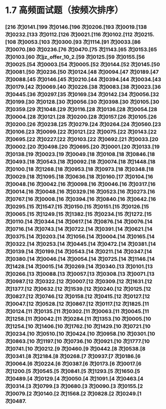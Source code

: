 # 1.7 高频面试题（按频次排序）
### [216 次]0141.[199 次]0146.[196 次]0206.[193 次]0019.[138 次]0232.[133 次]0112.[126 次]0021.[116 次]0102.[112 次]0215.[108 次]0053.[103 次]0300.[93 次]1114.[91 次]0033.[86 次]0070.[80 次]0236.[76 次]0470.[75 次]1143.[65 次]0153.[65 次]0103.[60 次]jz_offer_10_2.[59 次]0125.[59 次]0155.[56 次]0025.[54 次]0003.[54 次]0005.[52 次]0144.[52 次]0145.[50 次]0081.[50 次]0236.[50 次]0124.[48 次]0094.[47 次]0189.[47 次]0088.[45 次]0146.[45 次]0210.[44 次]0394.[44 次]0034.[43 次]0179.[42 次]0069.[40 次]0226.[38 次]0083.[38 次]0023.[36 次]0445.[36 次]0297.[35 次]0169.[34 次]0142.[34 次]0056.[32 次]0199.[30 次]0128.[30 次]0056.[30 次]0398.[30 次]0105.[30 次]0359.[29 次]1048.[29 次]0116.[28 次]0136.[28 次]0054.[28 次]0004.[28 次]0121.[28 次]0200.[28 次]0157.[26 次]0105.[26 次]0200.[26 次]0238.[25 次]0279.[24 次]0264.[24 次]0560.[23 次]0106.[23 次]0099.[22 次]0121.[22 次]0075.[22 次]0143.[22 次]0695.[22 次]0227.[22 次]0103.[22 次]0692.[21 次]0033.[20 次]0002.[20 次]0498.[20 次]0695.[20 次]0001.[20 次]0133.[19 次]0138.[19 次]0023.[19 次]0049.[18 次]0108.[18 次]0846.[18 次]0493.[18 次]0543.[18 次]0092.[18 次]0074.[18 次]1448.[18 次]0100.[18 次]1268.[18 次]0953.[18 次]0973.[18 次]0348.[18 次]0029.[18 次]1095.[18 次]0636.[18 次]0160.[17 次]0104.[16 次]0048.[16 次]0042.[16 次]0098.[16 次]0046.[16 次]0317.[16 次]0014.[16 次]0048.[16 次]0329.[16 次]0523.[16 次]0273.[16 次]0767.[16 次]0008.[16 次]0394.[16 次]0840.[16 次]0642.[16 次]0295.[15 次]1547.[15 次]0150.[15 次]0151.[15 次]0126.[15 次]0065.[15 次]1249.[15 次]1382.[15 次]0234.[15 次]1272.[15 次]0110.[14 次]0344.[14 次]0617.[14 次]0876.[14 次]0076.[14 次]0716.[14 次]0743.[14 次]0722.[14 次]0391.[14 次]0621.[14 次]0375.[14 次]0203.[14 次]1056.[14 次]0004.[14 次]0165.[14 次]0322.[14 次]0253.[14 次]0445.[14 次]0472.[14 次]0381.[14 次]0139.[14 次]0199.[14 次]0543.[14 次]0211.[14 次]0347.[14 次]0380.[14 次]0046.[14 次]0054.[14 次]0725.[14 次]1146.[14 次]1428.[14 次]0015.[14 次]0269.[14 次]0340.[13 次]0101.[13 次]0266.[13 次]0088.[13 次]0057.[13 次]0308.[13 次]0071.[13 次]0987.[12 次]0322.[12 次]0007.[12 次]0309.[12 次]1631.[12 次]1377.[12 次]0632.[12 次]1539.[12 次]0240.[12 次]0125.[12 次]0827.[12 次]0746.[12 次]0158.[12 次]0415.[12 次]0127.[12 次]0047.[12 次]0528.[12 次]0867.[12 次]0117.[12 次]1825.[11 次]0124.[11 次]0135.[11 次]0302.[11 次]0063.[11 次]0045.[11 次]1258.[11 次]0042.[11 次]0284.[11 次]1353.[10 次]0005.[10 次]1254.[10 次]1406.[10 次]1762.[10 次]1429.[10 次]0721.[10 次]0234.[10 次]0510.[10 次]0424.[10 次]0958.[10 次]0301.[10 次]0863.[10 次]1197.[10 次]0736.[10 次]0921.[10 次]1777.[10 次]0741.[10 次]0212.[9 次]0460.[9 次]0442.[8 次]0538.[8 次]0341.[8 次]2184.[8 次]0268.[7 次]0937.[7 次]0186.[6 次]0064.[6 次]0224.[6 次]0387.[6 次]0173.[6 次]0017.[6 次]1200.[5 次]0545.[5 次]0841.[5 次]1293.[5 次]1650.[5 次]0489.[4 次]0129.[4 次]0050.[4 次]1091.[4 次]0463.[4 次]0314.[3 次]0799.[3 次]0680.[3 次]0090.[3 次]0155.[2 次]0079.[2 次]0140.[2 次]1568.[2 次]0828.[2 次]0249.[1 次]0487.